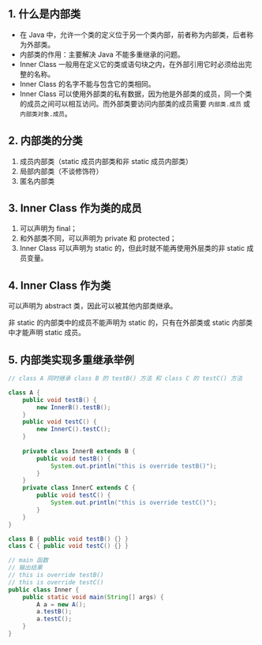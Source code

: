 
## 1. 什么是内部类

* 在 Java 中，允许一个类的定义位于另一个类内部，前者称为内部类，后者称为外部类。
* 内部类的作用：主要解决 Java 不能多重继承的问题。
* Inner Class 一般用在定义它的类或语句块之内，在外部引用它时必须给出完整的名称。
* Inner Class 的名字不能与包含它的类相同。
* Inner Class 可以使用外部类的私有数据，因为他是外部类的成员，同一个类的成员之间可以相互访问。而外部类要访问内部类的成员需要 `内部类.成员` 或 `内部类对象.成员`。

<!--more-->

## 2. 内部类的分类

1. 成员内部类（static 成员内部类和非 static 成员内部类）
2. 局部内部类（不谈修饰符）
3. 匿名内部类

## 3. Inner Class 作为类的成员

1. 可以声明为 final；
2. 和外部类不同，可以声明为 private 和 protected；
3. Inner Class 可以声明为 static 的，但此时就不能再使用外层类的非 static 成员变量。

## 4. Inner Class 作为类

可以声明为 abstract 类，因此可以被其他内部类继承。

非 static 的内部类中的成员不能声明为 static 的，只有在外部类或 static 内部类中才能声明 static 成员。



## 5. 内部类实现多重继承举例

```java
// class A 同时继承 class B 的 testB() 方法 和 class C 的 testC() 方法

class A {
    public void testB() {
        new InnerB().testB();
    }
    public void testC() {
        new InnerC().testC();
    }
  
    private class InnerB extends B {
        public void testB() {
            System.out.println("this is override testB()");
        }
    }
    private class InnerC extends C {
        public void testC() {
            System.out.println("this is override testC()");
        }
    }
}

class B { public void testB() {} }
class C { public void testC() {} }

// main 函数
// 输出结果
// this is override testB()
// this is override testC()
public class Inner {
    public static void main(String[] args) {
        A a = new A();
        a.testB();
        a.testC();
    }
}
```

